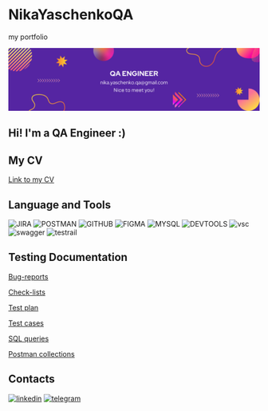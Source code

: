 # NikaYaschenkoQA
my portfolio

![Header](https://github.com/YNikaQa/NikaYaschenkoQA/blob/main/assets/my_banner.png)

## Hi! I'm a QA Engineer :)

## My CV

[Link to my CV](https://drive.google.com/drive/folders/1DG37attzEQT4CR3ebSBDvr5-C_JiYW-j?usp=sharing)

## Language and Tools

![JIRA](https://img.shields.io/badge/-JIRA-090909?style=for-the-badge&logo=jira&logoColor=004FC6)
![POSTMAN](https://img.shields.io/badge/-POSTMAN-090909?style=for-the-badge&logo=POSTMAN&logoColor=FF6C37)
![GITHUB](https://img.shields.io/badge/-GITHUB-090909?style=for-the-badge&logo=GITHUB&logoColor=202020)
![FIGMA](https://img.shields.io/badge/-FIGMA-090909?style=for-the-badge&logo=FIGMA&logoColor=9A54F2)
![MYSQL](https://img.shields.io/badge/-MYSQL-090909?style=for-the-badge&logo=MYSQL&logoColor=007777)
![DEVTOOLS](https://img.shields.io/badge/-DEVTOOLS-090909?style=for-the-badge&logo=appveyor&logoColor=D24034)
![vsc](https://img.shields.io/badge/-VSC-090909?style=for-the-badge&logo=VISUALSTUDIOCODE&logoColor=004FC6)
![swagger](https://img.shields.io/badge/-swagger-090909?style=for-the-badge&logo=swagger&logoColor=7EDE2B)
![testrail](https://img.shields.io/badge/-testrail-090909?style=for-the-badge&logo=testrail&logoColor=80B04E)

## Testing Documentation

[Bug-reports](https://drive.google.com/drive/folders/1_hlSP9Cs4S_Z_L7bJHtsa5swTk_toJUx?usp=share_link)

[Check-lists](https://drive.google.com/drive/folders/17QeoTuUN9vUIbSkOHiEEgEilU2o4EOgL?usp=share_link)

[Test plan](https://drive.google.com/drive/folders/16sD9cHlqubkMYLskThtuar9fF1eu-_2l?usp=share_link)

[Test cases](https://drive.google.com/drive/folders/1PSlw6tCRqsalNOfK8Mepc5X8uVxb6JWU?usp=share_link)

[SQL queries](https://drive.google.com/drive/folders/1jQSgp8QXChrUgdqeFwHm3wGOr-4hcDBH?usp=share_link)

[Postman collections](https://github.com/ValeriiaPodturkina/Postman_collection.git)

## Contacts

[![linkedin](https://img.shields.io/badge/-linkedin-090909?style=for-the-badge&logo=linkedin&logoColor=0078B1)](https://www.linkedin.com/in/nika-yaschenko-qa/)
[![telegram](https://img.shields.io/badge/-telegram-090909?style=for-the-badge&logo=telegram&logoColor=33A5D6)](https://t.me/nika_yaschenko)
